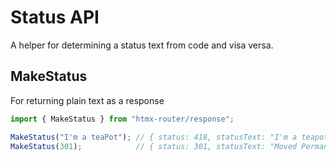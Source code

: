 # Status API

A helper for determining a status text from code and visa versa.

## MakeStatus

For returning plain text as a response
```ts
import { MakeStatus } from "htmx-router/response";

MakeStatus("I'm a teaPot"); // { status: 418, statusText: "I'm a teapot" }
MakeStatus(301);            // { status: 301, statusText: "Moved Permanently" }
```